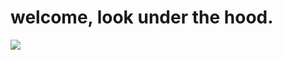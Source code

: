

<!-- Profilinizin geri kalan içeriği buraya -->
# welcome, look under the hood.
![](https://komarev.com/ghpvc/?username=fbkeskin&color=6CABA4)



